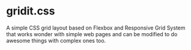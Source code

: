 # gridit.css
 A simple CSS grid layout based on Flexbox and Responsive Grid System that works wonder with simple web pages and can be modified to do awesome things with complex ones too.
